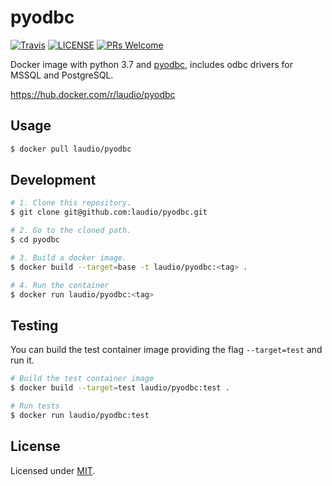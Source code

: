 # pyodbc

[![Travis](https://img.shields.io/travis/com/laudio/pyodbc.svg?style=flat-square&branch=master)](https://travis-ci.com/laudio/pyodbc)
[![LICENSE](https://img.shields.io/github/license/laudio/pyodbc.svg?style=flat-square)](https://github.com/laudio/pyodbc/blob/master/LICENSE)
[![PRs Welcome](https://img.shields.io/badge/PRs-welcome-brightgreen.svg?style=flat-square)](https://github.com/laudio/pyodbc)

Docker image with python 3.7 and [pyodbc](https://github.com/mkleehammer/pyodbc), includes odbc drivers for MSSQL and PostgreSQL.

https://hub.docker.com/r/laudio/pyodbc

## Usage

```bash
$ docker pull laudio/pyodbc
```

## Development

```bash
# 1. Clone this repository.
$ git clone git@github.com:laudio/pyodbc.git

# 2. Go to the cloned path.
$ cd pyodbc

# 3. Build a docker image.
$ docker build --target=base -t laudio/pyodbc:<tag> .

# 4. Run the container
$ docker run laudio/pyodbc:<tag>
```

## Testing

You can build the test container image providing the flag `--target=test` and run it.

```bash
# Build the test container image
$ docker build --target=test laudio/pyodbc:test .

# Run tests
$ docker run laudio/pyodbc:test
```

## License

Licensed under [MIT](LICENSE).
